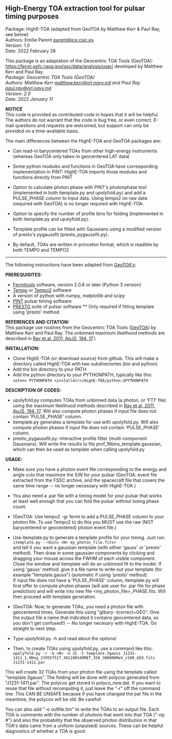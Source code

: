 ## High-Energy TOA extraction tool for pulsar timing purposes

Package: HighE-TOA (adapted from GeoTOA by Matthew Kerr & Paul Ray, see below) \
Authors: Emilie Parent <parent@ice.csic.es> \
Version: 1.0 \
Date:	   2022 February 28 

This package is an adaptation of the Geocentric TOA Tools (GeoTOA): <https://fermi.gsfc.nasa.gov/ssc/data/analysis/user/>
developed by Matthew Kerr and Paul Ray. \
  *Package: Geocentric TOA Tools (GeoTOA)* \
  *Authors: Matthew Kerr <matthew.kerr@nrl.navy.mil> and Paul Ray <paul.ray@nrl.navy.mil>* \
  *Version: 2.0* \
  *Date: 2022 January 11* 

***NOTICE***\
This code is provided as contributed code in hopes that
it will be helpful. The authors do not warrant that the code is bug free,
or even correct. E-mail questions and requests are welcomed, but support
can only be provided on a time-available basis.

The main differences between the HighE-TOA and GeoTOA packages are:

* Can read-in barycentered TOAs from other high-energy instruments (whereas GeoTOA
  only takes-in geocentered LAT data)

* Some python modules and functions in GeoTOA have corresponding implementation in 
  PINT: HighE-TOA imports those modules and functions directly from PINT 

* Option to calculate photon phase with PINT's photonphase tool (implemented in both
  itemplate.py and upolyfold.py) and add a PULSE_PHASE column to input data. Using tempo2 on
  raw data (required with GeoTOA) is no longer required with HighE-TOA. 

* Option to specify the number of profile bins for folding (implemented in both
  itemplate.py and upolyfold.py).

* Template profile can be fitted with Gaussians using a modified version of 
  presto's pygaussfit (presto_pygaussfit.py).

* By default, TOAs are written in princeton format, which is readible by both TEMPO and TEMPO2 

----------------------------------------------------------
The following instructions have been adapted from [GeoTOA's](https://fermi.gsfc.nasa.gov/ssc/data/analysis/user/GeoTOA_README.txt): 

**PREREQUISITES:**
* [Fermitools](https://github.com/fermi-lat/Fermitools-conda/wiki) software, version 2.0.8 or later (Python 3 version)
* [Tempo](http://tempo.sourceforge.net/) or [Tempo2](http://www.atnf.csiro.au/research/pulsar/tempo2/) software 
* A version of python with numpy, matplotlib and scipy  
* [PINT](https://github.com/nanograv/PINT)  pulsar timing software
* [PRESTO](https://github.com/scottransom/presto) suite of pulsar software ** Only required if fitting template using 'presto' method.

**REFERENCES AND CITATION:** \
 This package use routines from the Geocentric TOA Tools ([GeoTOA](https://fermi.gsfc.nasa.gov/ssc/data/analysis/user)) 
 by Matthew Kerr and Paul Ray. The unbinned maximum likelihood methods are described in [Ray et al. 2011, ApJS, 194, 17](https://ui.adsabs.harvard.edu/abs/2011ApJS..194...17R/abstract).\
 
**INSTALLATION:**
* Clone HighE-TOA (or download source) from github. This will make a directory called HighE-TOA with two subdirectories (bin and python)
* Add the bin directory to your PATH
* Add the python directory to your PYTHONPATH, typically like this:\
 ` setenv PYTHONPATH <installdir>/HighE-TOA/python:$PYTHONPATH `

**DESCRIPTION OF CODES:**
* upolyfold.py computes TOAs from unbinned data (a photon, or 'FT1' file) using the maximum likelihood methods described in [Ray et al. 2011, ApJS, 194, 17](https://ui.adsabs.harvard.edu/abs/2011ApJS..194...17R/abstract).
  Will also compute photon phases if input file does not contain 'PULSE_PHASE' column.
* itemplate.py generates a template for use with upolyfold.py. Will also compute photon phases if input file does not contain 'PULSE_PHASE' column.
* presto_pygaussfit.py: interactive profile fitter (multi-component Gaussians). Will write the results to file <filename>prof_16bins_template.gaussian,
  which can then be used as template when calling upolyfold.py 

**USAGE:**

* Make sure you have a photon event file corresponding to the energy
  and angle cuts that maximize the S/N for your pulsar (GeoTOA: event file 
  extracted from the FSSC archive, and the spacecraft file that covers the 
  same time range -- no longer necessary with HighE-TOA.)

* You also need a .par file with a timing model for your pulsar that
  works at least well enough that you can fold the pulsar without
  losing phase count.

* (GeoTOA: Use tempo2 -gr fermi to add a PULSE_PHASE column to your photon
  file. To use Tempo2 to do this you MUST use the raw (NOT barycentered
  or geocentered) photon event file.)

* Use itemplate.py to generate a template profile for your
  timing.  Just run: \
  ` itemplate.py --nbins <N> my_photon_file.fits> ` \
  and tell it you want a gaussian template (with either 'gauss' or 'presto' method). 
  Then draw in some gaussian components by clicking and dragging your 
  mouse across the FWHM of each visible component.  Close the window and 
  itemplate will do an unbinned fit to the model. If using 'gauss' method: give 
  it a file name to write out your template (for example "template.gauss")
  (automatic if using 'presto' method). \
  If input file does not have a 'PULSE_PHASE' column, itemplate.py will first offer
  to compute photon phases (will ask user for .par file for phase prediction) 
  and will write into new file <my_photon_file>_PHASE.fits. Will then proceed with 
  template generation. 
  
* (GeoTOA: Now, to generate TOAs, you need a photon file with geocentered times.
  Generate this using "gtbary -tcorrect=GEO". Give the output file a
  name that indicated it contains geocentered data, so you don't get
  confused!) -- No longer necesary with HighE-TOA. Go straight to next step. 

* Type upolyfold.py -h and read about the options!

* Then, to create TOAs using upolyfold.py, use a command like this:\
` upolyfold.py -r -b <N> -n 32 -t template.3gauss J1231-1411_1.0Deg_239557517_361106549MET_350_300000MeV_z100_GEO.fits J1231-1411.par `

This will create 32 TOAs from your photon file using the template called
"template.3gauss".  The folding will be done with polycos generated
from "J1231-1411.par".  The polycos get stored in polyco_new.dat. If
you want to reuse that file without recomputing it, just leave the
"-r" off the command line.  This CAN BE UNSAFE because if you have
changed the par file in the meantime, the polycos will be old.  Be
careful!

You can also add "-o outfile.tim" to write the TOAs to an output file.
Each TOA is comments with the number of photons that went into that
TOA ("-np #") and also the probability that the observed photon
distribution in that TOA's data came from a uniform (unpulsed)
sources.  These can be helpful diagnostics of whether a TOA is good.
